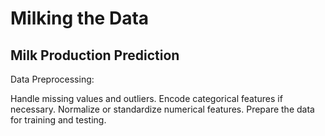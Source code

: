 # Milking the Data
## Milk Production Prediction
Data Preprocessing:

Handle missing values and outliers.
Encode categorical features if necessary.
Normalize or standardize numerical features.
Prepare the data for training and testing.
